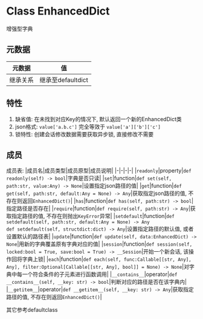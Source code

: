 # Class EnhancedDict

增强型字典

## 元数据
|元数据|值|
|-|-|
|继承关系|继承至defaultdict|

## 特性
1. 缺省值: 在未找到对应Key的情况下, 默认返回一个新的EnhancedDict类
2. json格式: `value['a.b.c']` 完全等效于 `value['a']['b']['c']`
3. 锁特性: 创建会话修改数据需要获取异步锁, 直接修改不需要

## 成员

成员表:
|成员名|成员类型|成员原型|成员说明|
|-|-|-|-|
|`readonly`|property|`def readonly(self) -> bool`|字典是否只读|
|`set`|function|`def set(self, path:str, value:Any) -> None`|设置指定json路径的值|
|`get`|function|`def get(self, path:str, default:Any = None) -> Any`|获取指定json路径的值, 不存在则返回`EnhancedDict()`|
|`has`|function|`def has(self, path:str) -> bool`|指定路径是否存在|
|`require`|function|`def require(self, path:str) -> Any`|获取指定路径的值, 不存在则抛出`KeyError`异常|
|`setdefault`|function|`def setdefault(self, path:str, default:Any = None) -> Any`<br>`def setdefault(self, structdict:dict) -> Any`|设置指定路径的默认值, 或者设置默认的路径表|
|`update`|function|`def update(self, data:EnhancedDict) -> None`|用新的字典覆盖原有字典对应的值|
|`session`|function|`def session(self, locked:bool = True, save:bool = True) -> __Session`|开始一个新会话, 该操作回将字典上锁|
|`each`|function|`def each(self, func:Callable[[str, Any], Any], filter:Optional[Callable[[str, Any], bool]] = None) -> None`|对字典中每一个符合条件的子元素进行函数调用|
|`__contains__`|operator|`def __contains__(self, __key: str) -> bool`|判断对应的路径是否在该字典内|
|`__getitem__`|operator|`def __getitem__(self, __key: str) -> Any`|获取指定路径的值, 不存在则返回`EnhancedDict()`|

其它参考defaultclass

